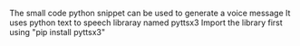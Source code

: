 The small code python snippet can be used to generate a voice message
It uses python text to speech libraray named pyttsx3
Import the library first using "pip install pyttsx3"
